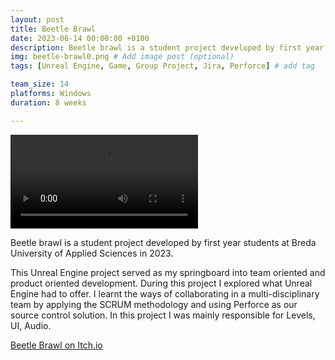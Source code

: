 ```yaml
---
layout: post
title: Beetle Brawl
date: 2023-06-14 00:00:00 +0100
description: Beetle brawl is a student project developed by first year students at Breda University of Applied Sciences in 2023. # Add post description (optional)
img: beetle-brawl0.png # Add image post (optional)
tags: [Unreal Engine, Game, Group Project, Jira, Perforce] # add tag

team_size: 14
platforms: Windows
duration: 8 weeks

---
```


<div class="post-video-container">
  <video controls volume="0.5">
    <source src="../assets/vid/beetle-brawl.mp4" type="video/mp4">
    Your browser does not support the video tag.
  </video>
</div>

Beetle brawl is a student project developed by first year students at Breda University of Applied Sciences in 2023.

This Unreal Engine project served as my springboard into team oriented and product oriented development. During this project I explored what Unreal Engine had to offer. I learnt the ways of collaborating in a multi-disciplinary team by applying the SCRUM methodology and using Perforce as our source control solution. In this project I was mainly responsible for Levels, UI, Audio.

[Beetle Brawl on Itch.io](https://harrybaas.itch.io/beetlebrawl)
